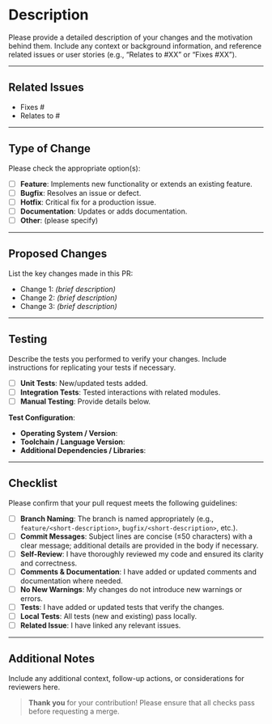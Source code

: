 # Description

Please provide a detailed description of your changes and the motivation behind them. Include any context or background information, and reference related issues or user stories (e.g., “Relates to #XX” or “Fixes #XX”).

---

## Related Issues

- Fixes #
- Relates to #

---

## Type of Change

Please check the appropriate option(s):

- [ ] **Feature**: Implements new functionality or extends an existing feature.
- [ ] **Bugfix**: Resolves an issue or defect.
- [ ] **Hotfix**: Critical fix for a production issue.
- [ ] **Documentation**: Updates or adds documentation.
- [ ] **Other**: (please specify)

---

## Proposed Changes

List the key changes made in this PR:
- Change 1: *(brief description)*
- Change 2: *(brief description)*
- Change 3: *(brief description)*

---

## Testing

Describe the tests you performed to verify your changes. Include instructions for replicating your tests if necessary.

- [ ] **Unit Tests**: New/updated tests added.
- [ ] **Integration Tests**: Tested interactions with related modules.
- [ ] **Manual Testing**: Provide details below.

**Test Configuration**:
- **Operating System / Version**:
- **Toolchain / Language Version**:
- **Additional Dependencies / Libraries**:

---

## Checklist

Please confirm that your pull request meets the following guidelines:
- [ ] **Branch Naming**: The branch is named appropriately (e.g., `feature/<short-description>`, `bugfix/<short-description>`, etc.).
- [ ] **Commit Messages**: Subject lines are concise (≤50 characters) with a clear message; additional details are provided in the body if necessary.
- [ ] **Self-Review**: I have thoroughly reviewed my code and ensured its clarity and correctness.
- [ ] **Comments & Documentation**: I have added or updated comments and documentation where needed.
- [ ] **No New Warnings**: My changes do not introduce new warnings or errors.
- [ ] **Tests**: I have added or updated tests that verify the changes.
- [ ] **Local Tests**: All tests (new and existing) pass locally.
- [ ] **Related Issue**: I have linked any relevant issues.

---

## Additional Notes

Include any additional context, follow-up actions, or considerations for reviewers here.

> **Thank you** for your contribution! Please ensure that all checks pass before requesting a merge.
